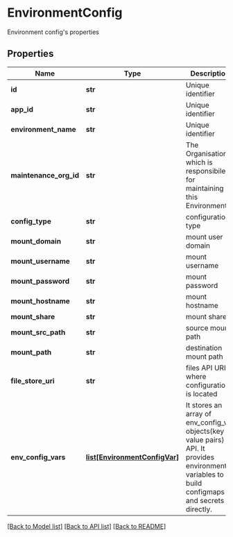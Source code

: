 # EnvironmentConfig

Environment config's properties
## Properties
Name | Type | Description | Notes
------------ | ------------- | ------------- | -------------
**id** | **str** | Unique identifier | [optional] [readonly] 
**app_id** | **str** | Unique identifier | [optional] [readonly] 
**environment_name** | **str** | Unique identifier | [optional] [readonly] 
**maintenance_org_id** | **str** | The Organisation which is responsibile for maintaining this Environment.  | 
**config_type** | **str** | configuration type | 
**mount_domain** | **str** | mount user domain | [optional] 
**mount_username** | **str** | mount username | [optional] 
**mount_password** | **str** | mount password | [optional] 
**mount_hostname** | **str** | mount hostname | [optional] 
**mount_share** | **str** | mount share | [optional] 
**mount_src_path** | **str** | source mount path | [optional] 
**mount_path** | **str** | destination mount path | [optional] 
**file_store_uri** | **str** | files API URI where configuration is located | [optional] 
**env_config_vars** | [**list[EnvironmentConfigVar]**](EnvironmentConfigVar.md) | It stores an array of env_config_var objects(key &amp; value pairs) in API. It provides environment variables to build configmaps and secrets directly.  | [optional] 

[[Back to Model list]](../README.md#documentation-for-models) [[Back to API list]](../README.md#documentation-for-api-endpoints) [[Back to README]](../README.md)


